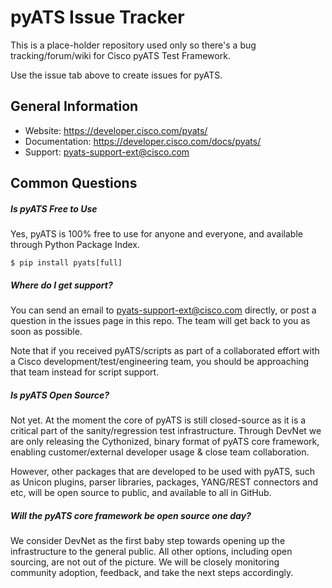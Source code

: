 # pyATS Issue Tracker

This is a place-holder repository used only so there's a bug tracking/forum/wiki for Cisco pyATS Test Framework.

Use the issue tab above to create issues for pyATS.

## General Information

- Website: https://developer.cisco.com/pyats/
- Documentation: https://developer.cisco.com/docs/pyats/
- Support: pyats-support-ext@cisco.com

## Common Questions

##### Is pyATS Free to Use
Yes, pyATS is 100% free to use for anyone and everyone, and available through Python Package Index.

```
$ pip install pyats[full]
```

##### Where do I get support?
You can send an email to pyats-support-ext@cisco.com directly, or post a question in the issues page in this repo. The team will get back to you as soon as possible.

Note that if you received pyATS/scripts as part of a collaborated effort with a Cisco development/test/engineering team, you should be approaching that team instead for script support.

##### Is pyATS Open Source?
Not yet. At the moment the core of pyATS is still closed-source as it is a critical part of the sanity/regression test infrastructure. Through DevNet we are only releasing the Cythonized, binary format of pyATS core framework, enabling customer/external developer usage & close team collaboration.

However, other packages that are developed to be used with pyATS, such as Unicon plugins, parser libraries, packages, YANG/REST connectors and etc, will be open source to public, and available to all in GitHub.

##### Will the pyATS core framework be open source one day?
We consider DevNet as the first baby step towards opening up the infrastructure to the general public. All other options, including open sourcing, are not out of the picture. We will be closely monitoring community adoption, feedback, and take the next steps accordingly.
